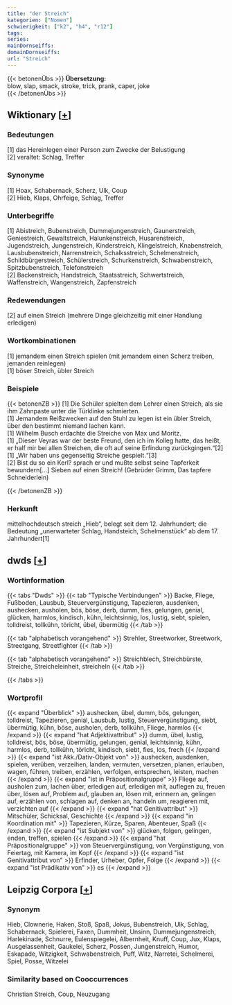 ```yaml
---
title: "der Streich"
kategorien: ["Nomen"]
schwierigkeit: ["k2", "h4", "r12"]
tags:
series:
mainDornseiffs:
domainDornseiffs:
url: "Streich"
---
```


{{< betonenÜbs >}}
**Übersetzung:**  
blow, slap, smack, stroke, trick, prank, caper, joke  
{{< /betonenÜbs >}}

## Wiktionary [[+](https://de.wiktionary.org/wiki/Streich)]

### Bedeutungen
[1] das Hereinlegen einer Person zum Zwecke der Belustigung  
[2] veraltet: Schlag, Treffer  

### Synonyme
[1] Hoax, Schabernack, Scherz, Ulk, Coup  
[2] Hieb, Klaps, Ohrfeige, Schlag, Treffer  

### Unterbegriffe
[1] Abistreich, Bubenstreich, Dummejungenstreich, Gaunerstreich, Geniestreich, Gewaltstreich, Halunkenstreich, Husarenstreich, Jugendstreich, Jungenstreich, Kinderstreich, Klingelstreich, Knabenstreich, Lausbubenstreich, Narrenstreich, Schalksstreich, Schelmenstreich, Schildbürgerstreich, Schülerstreich, Schurkenstreich, Schwabenstreich, Spitzbubenstreich, Telefonstreich  
[2] Backenstreich, Handstreich, Staatsstreich, Schwertstreich, Waffenstreich, Wangenstreich, Zapfenstreich  

### Redewendungen
[2] auf einen Streich (mehrere Dinge gleichzeitig mit einer Handlung erledigen)  

### Wortkombinationen
[1] jemandem einen Streich spielen (mit jemandem einen Scherz treiben, jemanden reinlegen)  
[1] böser Streich, übler Streich  

### Beispiele
{{< betonenZB >}}
[1] Die Schüler spielten dem Lehrer einen Streich, als sie ihm Zahnpaste unter die Türklinke schmierten.  
[1] Jemandem Reißzwecken auf den Stuhl zu legen ist ein übler Streich, über den bestimmt niemand lachen kann.  
[1] Wilhelm Busch erdachte die Streiche von Max und Moritz.  
[1] „Dieser Veyras war der beste Freund, den ich im Kolleg hatte, das heißt, er half mir bei allen Streichen, die oft auf seine Erfindung zurückgingen.“[2]  
[1] „Wir haben uns gegenseitig Streiche gespielt.“[3]  
[2] Bist du so ein Kerl? sprach er und mußte selbst seine Tapferkeit bewundern[…] Sieben auf einen Streich! (Gebrüder Grimm, Das tapfere Schneiderlein)  

{{< /betonenZB >}}
### Herkunft
mittelhochdeutsch streich „Hieb“, belegt seit dem 12. Jahrhundert; die Bedeutung „unerwarteter Schlag, Handsteich, Schelmenstück“ ab dem 17. Jahrhundert[1]  



## dwds [[+](https://www.dwds.de/wb/Streich)]

### Wortinformation
{{< tabs "Dwds" >}}
{{< tab "Typische Verbindungen" >}}
Backe, Fliege, Fußboden, Lausbub, Steuervergünstigung, Tapezieren, ausdenken, aushecken, ausholen, bös, böse, derb, dumm, fies, gelungen, genial, glücken, harmlos, kindisch, kühn, leichtsinnig, los, lustig, siebt, spielen, tolldreist, tollkühn, töricht, übel, übermütig
{{< /tab >}}

{{< tab "alphabetisch vorangehend" >}}
Strehler, Streetworker, Streetwork, Streetgang, Streetfighter
{{< /tab >}}

{{< tab "alphabetisch vorangehend" >}}
Streichblech, Streichbürste, Streiche, Streicheleinheit, streicheln
{{< /tab >}}

{{< /tabs >}}

### Wortprofil
{{< expand "Überblick" >}} aushecken, übel, dumm, bös, gelungen, tolldreist, Tapezieren, genial, Lausbub, lustig, Steuervergünstigung, siebt, übermütig, kühn, böse, ausholen, derb, tollkühn, Fliege, harmlos {{< /expand >}}
{{< expand "hat Adjektivattribut" >}} dumm, übel, lustig, tolldreist, bös, böse, übermütig, gelungen, genial, leichtsinnig, kühn, harmlos, derb, tollkühn, töricht, kindisch, siebt, fies, los, frech {{< /expand >}}
{{< expand "ist Akk./Dativ-Objekt von" >}} aushecken, ausdenken, spielen, verüben, verzeihen, landen, vermuten, versetzen, planen, erlauben, wagen, führen, treiben, erzählen, verfolgen, entsprechen, leisten, machen {{< /expand >}}
{{< expand "ist in Präpositionalgruppe" >}} Fliege auf, ausholen zum, lachen über, erledigen auf, erledigen mit, auflegen zu, freuen über, lösen auf, Problem auf, glauben an, lösen mit, erinnern an, gelingen auf, erzählen von, schlagen auf, denken an, handeln um, reagieren mit, verzichten auf {{< /expand >}}
{{< expand "hat Genitivattribut" >}} Mitschüler, Schicksal, Geschichte {{< /expand >}}
{{< expand "in Koordination mit" >}} Tapezieren, Kürze, Sparen, Abenteuer, Spaß {{< /expand >}}
{{< expand "ist Subjekt von" >}} glücken, folgen, gelingen, enden, treffen, spielen {{< /expand >}}
{{< expand "hat Präpositionalgruppe" >}} von Steuervergünstigung, von Vergünstigung, von Feiertag, mit Kamera, im Kopf {{< /expand >}}
{{< expand "ist Genitivattribut von" >}} Erfinder, Urheber, Opfer, Folge {{< /expand >}}
{{< expand "ist Prädikativ von" >}} es {{< /expand >}}

## Leipzig Corpora [[+](https://corpora.uni-leipzig.de/en/res?word=Streich&corpusId=deu_newscrawl-public_2018)]


### Synonym
Hieb, Clownerie, Haken, Stoß, Spaß, Jokus, Bubenstreich, Ulk, Schlag, Schabernack, Spielerei, Faxen, Dummheit, Unsinn, Dummejungenstreich, Harlekinade, Schnurre, Eulenspiegelei, Albernheit, Knuff, Coup, Jux, Klaps, Ausgelassenheit, Gaukelei, Scherz, Possen, Jungenstreich, Humor, Eskapade, Witzigkeit, Schwabenstreich, Puff, Witz, Narretei, Schelmerei, Spiel, Posse, Witzelei


### Similarity based on Cooccurrences
Christian Streich, Coup, Neuzugang

